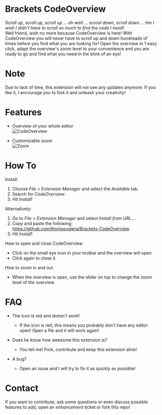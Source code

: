 Brackets CodeOverview
===================

_Scroll up, scroll up, scroll up ... oh wait ... scrool down, scroll down ... hm I wish I didn't have to scroll so much to find the code I need!_  
Well friend, wish no more because CodeOverview is here!
With CodeOverview you will never have to scroll up and down hundreads of times before you find what you are looking for! Open the overview in 1 easy click, adapt the overview's zoom level to your convenience and you are ready to go and find what you need in the blink of an eye!

Note
===================

Due to lack of time, this extension will not see any updates anymore. If you like it, I encourage you to fork it and unleash your creativity!

Features
===================

* Overview of your whole editor  
![CodeOverview](https://raw.github.com/thomasvalera/Brackets-CodeOverview/master/images/Brackets-CodeOverview-overview.png)

* Customizable zoom  
![Zoom](https://raw.github.com/thomasvalera/Brackets-CodeOverview/master/images/Brackets-CodeOverview-zoom-big.png)

How To
===================

Install:

1. Choose _File > Extension Manager_ and select the _Available_ tab.
2. Search for _CodeOverview_.
3. Hit _Install_!

Alternatively:

1. Go to _File > Extension Manager_ and select _Install from URL..._.
2. Copy and paste the following: https://github.com/thomasvalera/Brackets-CodeOverview.
3. Hit _Install_!

How to open and close CodeOverview

* Click on the small eye icon in your toolbar and the overview will open.
* Click again to close it.

How to zoom in and out

* When the overview is open, use the slider on top to change the zoom level of the overview.

FAQ
===================

* The icon is red and doesn't work!
  - If the icon is red, this means you probably don't have any editor open! Open a file and it will work again!
  
* Does he know how awesome this extension is?
  - You tell me! Fork, contribute and keep this extension alive!

* A bug?
  - Open an issue and I will try to fix it as quickly as possible!
  
Contact
===================
If you want to contribute, ask some questions or even discuss possible features to add, open an _enhancement_ ticket or fork this repo!
